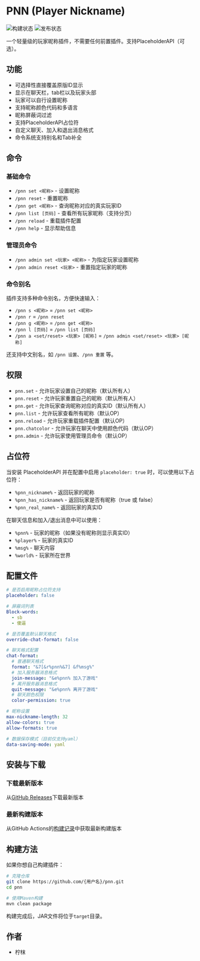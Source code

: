 # PNN (Player Nickname)

![构建状态](https://github.com/RunicWonders/pnn/workflows/PNN构建流程/badge.svg)
![发布状态](https://github.com/RunicWonders/pnn/workflows/PNN发布流程/badge.svg)

一个轻量级的玩家昵称插件，不需要任何前置插件。支持PlaceholderAPI（可选）。

## 功能

- 可选择性直接覆盖原版ID显示
- 显示在聊天栏，tab栏以及玩家头部
- 玩家可以自行设置昵称
- 支持昵称颜色代码和多语言
- 昵称屏蔽词过滤
- 支持PlaceholderAPI占位符
- 自定义聊天、加入和退出消息格式
- 命令系统支持别名和Tab补全

## 命令

### 基础命令
- `/pnn set <昵称>` - 设置昵称
- `/pnn reset` - 重置昵称
- `/pnn get <昵称>` - 查询昵称对应的真实玩家ID
- `/pnn list [页码]` - 查看所有玩家昵称（支持分页）
- `/pnn reload` - 重载插件配置
- `/pnn help` - 显示帮助信息

### 管理员命令
- `/pnn admin set <玩家> <昵称>` - 为指定玩家设置昵称
- `/pnn admin reset <玩家>` - 重置指定玩家的昵称

### 命令别名
插件支持多种命令别名，方便快速输入：
- `/pnn s <昵称>` = `/pnn set <昵称>`
- `/pnn r` = `/pnn reset`
- `/pnn g <昵称>` = `/pnn get <昵称>`
- `/pnn l [页码]` = `/pnn list [页码]`
- `/pnn a <set/reset> <玩家> [昵称]` = `/pnn admin <set/reset> <玩家> [昵称]`

还支持中文别名，如 `/pnn 设置`、`/pnn 重置` 等。

## 权限

- `pnn.set` - 允许玩家设置自己的昵称（默认所有人）
- `pnn.reset` - 允许玩家重置自己的昵称（默认所有人）
- `pnn.get` - 允许玩家查询昵称对应的真实ID（默认所有人）
- `pnn.list` - 允许玩家查看所有昵称（默认OP）
- `pnn.reload` - 允许玩家重载插件配置（默认OP）
- `pnn.chatcolor` - 允许玩家在聊天中使用颜色代码（默认OP）
- `pnn.admin` - 允许玩家使用管理员命令（默认OP）

## 占位符

当安装 PlaceholderAPI 并在配置中启用 `placeholder: true` 时，可以使用以下占位符：

- `%pnn_nickname%` - 返回玩家的昵称
- `%pnn_has_nickname%` - 返回玩家是否有昵称（true 或 false）
- `%pnn_real_name%` - 返回玩家的真实ID

在聊天信息和加入/退出消息中可以使用：
- `%pnn%` - 玩家的昵称（如果没有昵称则显示真实ID）
- `%player%` - 玩家的真实ID
- `%msg%` - 聊天内容
- `%world%` - 玩家所在世界

## 配置文件

```yaml
# 是否启用昵称占位符支持
placeholder: false

# 屏蔽词列表
Block-words:
  - sb
  - 傻逼

# 是否覆盖默认聊天格式
override-chat-format: false

# 聊天格式配置
chat-format:
  # 普通聊天格式
  format: "&7[&r%pnn%&7] &f%msg%"
  # 加入服务器消息格式
  join-message: "&e%pnn% 加入了游戏"
  # 离开服务器消息格式
  quit-message: "&e%pnn% 离开了游戏"
  # 聊天颜色权限
  color-permission: true

# 昵称设置
max-nickname-length: 32
allow-colors: true
allow-formats: true

# 数据保存模式（目前仅支持yaml）
data-saving-mode: yaml
```

## 安装与下载

### 下载最新版本
从[GitHub Releases](https://github.com/{用户名}/pnn/releases/latest)下载最新版本

### 最新构建版本
从GitHub Actions的[构建记录](https://github.com/{用户名}/pnn/actions/workflows/ci.yml)中获取最新构建版本

## 构建方法

如果你想自己构建插件：

```bash
# 克隆仓库
git clone https://github.com/{用户名}/pnn.git
cd pnn

# 使用Maven构建
mvn clean package
```

构建完成后，JAR文件将位于`target`目录。

## 作者

- 柠枺 